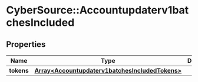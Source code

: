 # CyberSource::Accountupdaterv1batchesIncluded

## Properties
Name | Type | Description | Notes
------------ | ------------- | ------------- | -------------
**tokens** | [**Array&lt;Accountupdaterv1batchesIncludedTokens&gt;**](Accountupdaterv1batchesIncludedTokens.md) |  | [optional] 


